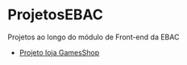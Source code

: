 # ProjetosEBAC
Projetos ao longo do módulo de Front-end da EBAC
<ul>
  <li>
  <a href="https://codemaster-vini.github.io/ProjetosEBAC/projeto001/">Projeto loja GamesShop</a>
  </li>
</ul>
